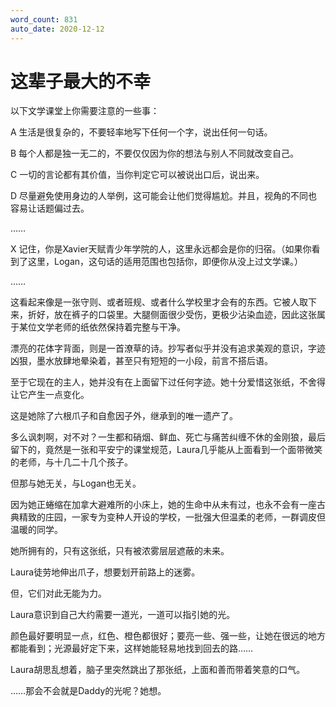 ```yaml
---
word_count: 831
auto_date: 2020-12-12
---
```


# 这辈子最大的不幸

以下文学课堂上你需要注意的一些事：

A 生活是很复杂的，不要轻率地写下任何一个字，说出任何一句话。

B 每个人都是独一无二的，不要仅仅因为你的想法与别人不同就改变自己。

C 一切的言论都有其价值，当你判定它可以被说出口后，说出来。

D 尽量避免使用身边的人举例，这可能会让他们觉得尴尬。并且，视角的不同也容易让话题偏过去。

……

X 记住，你是Xavier天赋青少年学院的人，这里永远都会是你的归宿。（如果你看到了这里，Logan，这句话的适用范围也包括你，即便你从没上过文学课。）

……

这看起来像是一张守则、或者班规、或者什么学校里才会有的东西。它被人取下来，折好，放在裤子的口袋里。大腿侧面很少受伤，更极少沾染血迹，因此这张属于某位文学老师的纸依然保持着完整与干净。

漂亮的花体字背面，则是一首潦草的诗。抄写者似乎并没有追求美观的意识，字迹凶狠，墨水放肆地晕染着，甚至只有短短的一小段，前言不搭后语。

至于它现在的主人，她并没有在上面留下过任何字迹。她十分爱惜这张纸，不舍得让它产生一点变化。

这是她除了六根爪子和自愈因子外，继承到的唯一遗产了。

多么讽刺啊，对不对？一生都和硝烟、鲜血、死亡与痛苦纠缠不休的金刚狼，最后留下的，竟然是一张和平安宁的课堂规范，Laura几乎能从上面看到一个面带微笑的老师，与十几二十几个孩子。

但那与她无关，与Logan也无关。

因为她正蜷缩在加拿大避难所的小床上，她的生命中从未有过，也永不会有一座古典精致的庄园，一家专为变种人开设的学校，一批强大但温柔的老师，一群调皮但温暖的同学。

她所拥有的，只有这张纸，只有被浓雾层层遮蔽的未来。

Laura徒劳地伸出爪子，想要划开前路上的迷雾。

但，它们对此无能为力。

Laura意识到自己大约需要一道光，一道可以指引她的光。

颜色最好要明显一点，红色、橙色都很好；要亮一些、强一些，让她在很远的地方都能看到；光源最好定下来，这样她能轻易地找到回去的路……

Laura胡思乱想着，脑子里突然跳出了那张纸，上面和善而带着笑意的口气。

……那会不会就是Daddy的光呢？她想。

